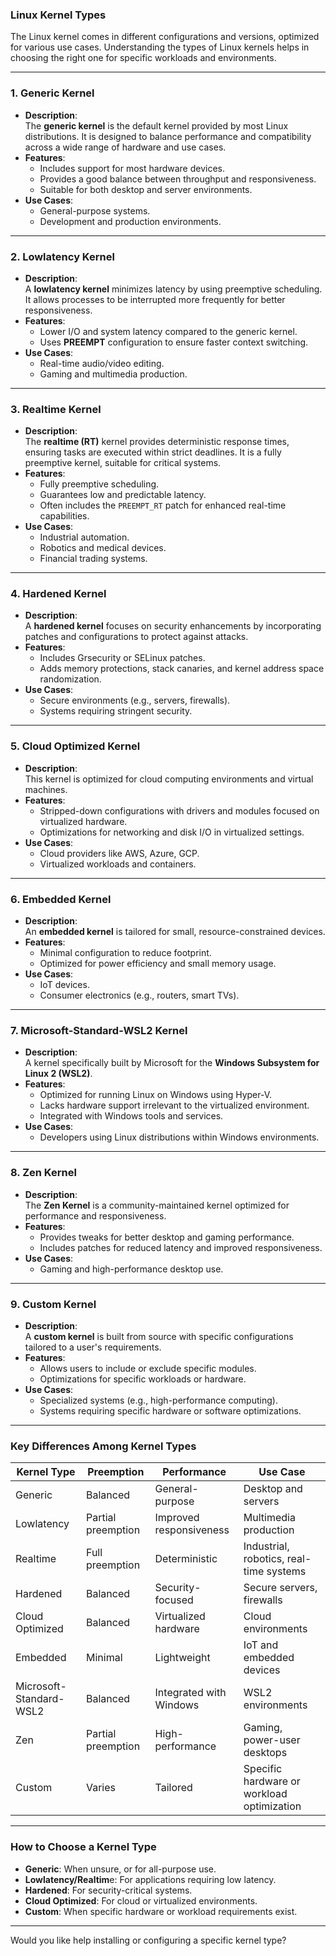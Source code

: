 ### **Linux Kernel Types**

The Linux kernel comes in different configurations and versions, optimized for various use cases. Understanding the types of Linux kernels helps in choosing the right one for specific workloads and environments.

---

### **1. Generic Kernel**
- **Description**:  
  The **generic kernel** is the default kernel provided by most Linux distributions. It is designed to balance performance and compatibility across a wide range of hardware and use cases.
- **Features**:  
  - Includes support for most hardware devices.
  - Provides a good balance between throughput and responsiveness.
  - Suitable for both desktop and server environments.
- **Use Cases**:  
  - General-purpose systems.
  - Development and production environments.  

---

### **2. Lowlatency Kernel**
- **Description**:  
  A **lowlatency kernel** minimizes latency by using preemptive scheduling. It allows processes to be interrupted more frequently for better responsiveness.
- **Features**:  
  - Lower I/O and system latency compared to the generic kernel.  
  - Uses **PREEMPT** configuration to ensure faster context switching.  
- **Use Cases**:  
  - Real-time audio/video editing.
  - Gaming and multimedia production.  

---

### **3. Realtime Kernel**
- **Description**:  
  The **realtime (RT)** kernel provides deterministic response times, ensuring tasks are executed within strict deadlines. It is a fully preemptive kernel, suitable for critical systems.
- **Features**:  
  - Fully preemptive scheduling.
  - Guarantees low and predictable latency.  
  - Often includes the `PREEMPT_RT` patch for enhanced real-time capabilities.
- **Use Cases**:  
  - Industrial automation.
  - Robotics and medical devices.
  - Financial trading systems.  

---

### **4. Hardened Kernel**
- **Description**:  
  A **hardened kernel** focuses on security enhancements by incorporating patches and configurations to protect against attacks.
- **Features**:  
  - Includes Grsecurity or SELinux patches.  
  - Adds memory protections, stack canaries, and kernel address space randomization.  
- **Use Cases**:  
  - Secure environments (e.g., servers, firewalls).  
  - Systems requiring stringent security.  

---

### **5. Cloud Optimized Kernel**
- **Description**:  
  This kernel is optimized for cloud computing environments and virtual machines.
- **Features**:  
  - Stripped-down configurations with drivers and modules focused on virtualized hardware.  
  - Optimizations for networking and disk I/O in virtualized settings.  
- **Use Cases**:  
  - Cloud providers like AWS, Azure, GCP.  
  - Virtualized workloads and containers.  

---

### **6. Embedded Kernel**
- **Description**:  
  An **embedded kernel** is tailored for small, resource-constrained devices.
- **Features**:  
  - Minimal configuration to reduce footprint.  
  - Optimized for power efficiency and small memory usage.  
- **Use Cases**:  
  - IoT devices.  
  - Consumer electronics (e.g., routers, smart TVs).  

---

### **7. Microsoft-Standard-WSL2 Kernel**
- **Description**:  
  A kernel specifically built by Microsoft for the **Windows Subsystem for Linux 2 (WSL2)**.
- **Features**:  
  - Optimized for running Linux on Windows using Hyper-V.  
  - Lacks hardware support irrelevant to the virtualized environment.  
  - Integrated with Windows tools and services.  
- **Use Cases**:  
  - Developers using Linux distributions within Windows environments.  

---

### **8. Zen Kernel**
- **Description**:  
  The **Zen Kernel** is a community-maintained kernel optimized for performance and responsiveness.
- **Features**:  
  - Provides tweaks for better desktop and gaming performance.  
  - Includes patches for reduced latency and improved responsiveness.  
- **Use Cases**:  
  - Gaming and high-performance desktop use.  

---

### **9. Custom Kernel**
- **Description**:  
  A **custom kernel** is built from source with specific configurations tailored to a user's requirements.
- **Features**:  
  - Allows users to include or exclude specific modules.  
  - Optimizations for specific workloads or hardware.  
- **Use Cases**:  
  - Specialized systems (e.g., high-performance computing).  
  - Systems requiring specific hardware or software optimizations.  

---

### **Key Differences Among Kernel Types**
| **Kernel Type**        | **Preemption**      | **Performance**       | **Use Case**                              |
|-------------------------|---------------------|------------------------|-------------------------------------------|
| Generic                | Balanced           | General-purpose        | Desktop and servers                       |
| Lowlatency             | Partial preemption | Improved responsiveness| Multimedia production                     |
| Realtime               | Full preemption    | Deterministic          | Industrial, robotics, real-time systems   |
| Hardened               | Balanced           | Security-focused       | Secure servers, firewalls                 |
| Cloud Optimized        | Balanced           | Virtualized hardware   | Cloud environments                        |
| Embedded               | Minimal            | Lightweight            | IoT and embedded devices                  |
| Microsoft-Standard-WSL2| Balanced           | Integrated with Windows| WSL2 environments                         |
| Zen                    | Partial preemption | High-performance       | Gaming, power-user desktops               |
| Custom                 | Varies             | Tailored               | Specific hardware or workload optimization|

---

### **How to Choose a Kernel Type**
- **Generic**: When unsure, or for all-purpose use.
- **Lowlatency/Realtim**e: For applications requiring low latency.
- **Hardened**: For security-critical systems.
- **Cloud Optimized**: For cloud or virtualized environments.
- **Custom**: When specific hardware or workload requirements exist.

---

Would you like help installing or configuring a specific kernel type?
